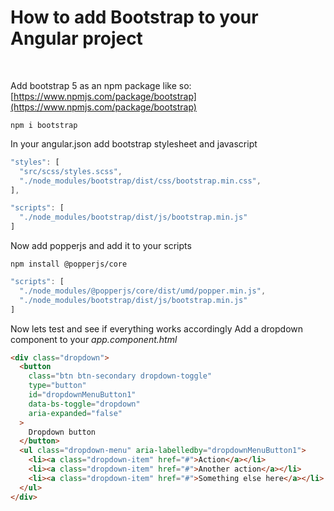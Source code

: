 # How to add Bootstrap to your Angular project

<br />

Add bootstrap 5 as an npm package like so: [https://www.npmjs.com/package/bootstrap](https://www.npmjs.com/package/bootstrap)

```
npm i bootstrap
```

In your angular.json add bootstrap stylesheet and javascript

```javascript
"styles": [
  "src/scss/styles.scss",
  "./node_modules/bootstrap/dist/css/bootstrap.min.css",
],

"scripts": [
  "./node_modules/bootstrap/dist/js/bootstrap.min.js"
]
```

Now add popperjs and add it to your scripts

```
npm install @popperjs/core
```

```javascript
"scripts": [
  "./node_modules/@popperjs/core/dist/umd/popper.min.js",
  "./node_modules/bootstrap/dist/js/bootstrap.min.js"
]
```

Now lets test and see if everything works accordingly 
Add a dropdown component to your _app.component.html_

```html
<div class="dropdown">
  <button
    class="btn btn-secondary dropdown-toggle"
    type="button"
    id="dropdownMenuButton1"
    data-bs-toggle="dropdown"
    aria-expanded="false"
  >
    Dropdown button
  </button>
  <ul class="dropdown-menu" aria-labelledby="dropdownMenuButton1">
    <li><a class="dropdown-item" href="#">Action</a></li>
    <li><a class="dropdown-item" href="#">Another action</a></li>
    <li><a class="dropdown-item" href="#">Something else here</a></li>
  </ul>
</div>
```
